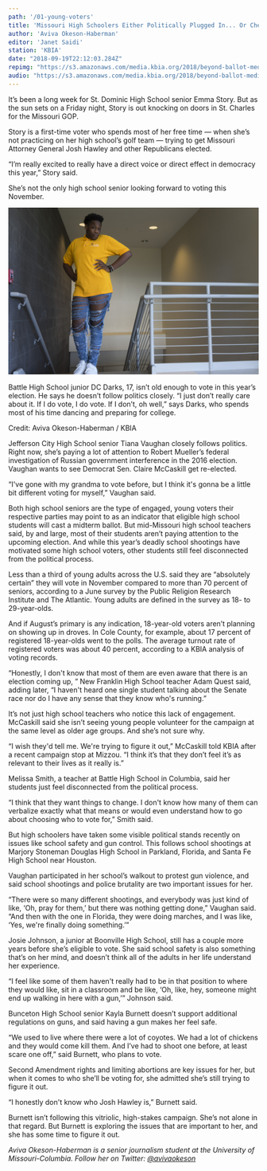 ```yaml
---
path: '/01-young-voters'
title: 'Missouri High Schoolers Either Politically Plugged In... Or Checked Out'
author: 'Aviva Okeson-Haberman'
editor: 'Janet Saidi'
station: 'KBIA'
date: "2018-09-19T22:12:03.284Z"
repimg: "https://s3.amazonaws.com/media.kbia.org/2018/beyond-ballot-media/some-kid-sm.jpg"
audio: "https://s3.amazonaws.com/media.kbia.org/2018/beyond-ballot-media/092418_HighSchools_FEATURE.mp3"
---
```


It’s been a long week for St. Dominic High School senior Emma Story. But as the sun sets on a Friday night, Story is out knocking on doors in St. Charles for the Missouri GOP.

Story is a first-time voter who spends most of her free time — when she’s not practicing on her high school’s golf team — trying to get Missouri Attorney General Josh Hawley and other Republicans elected. 

“I’m really excited to really have a direct voice or direct effect in democracy this year,” Story said. 

She’s not the only high school senior looking forward to voting this November. 

![Battle High School junior DC Darks](./dc.jpg)
<div class="caption">

Battle High School junior DC Darks, 17, isn’t old enough to vote in this year’s election. He says he doesn’t follow politics closely. “I just don’t really care about it. If I do vote, I do vote. If I don’t, oh well,” says Darks, who spends most of his time dancing and preparing for college.

Credit: Aviva Okeson-Haberman / KBIA

</div>

Jefferson City High School senior Tiana Vaughan closely follows politics. Right now, she’s paying a lot of attention to Robert Mueller’s federal investigation of Russian government interference in the 2016 election. Vaughan wants to see Democrat Sen. Claire McCaskill get re-elected. 

“I've gone with my grandma to vote before, but I think it's gonna be a little bit different voting for myself,” Vaughan said. 

Both high school seniors are the type of engaged, young voters their respective parties may point to as an indicator that eligible high school students will cast a midterm ballot. But mid-Missouri high school teachers said, by and large, most of their students aren’t paying attention to the upcoming election. And while this year’s deadly school shootings have motivated some high school voters, other students still feel disconnected from the political process. 

Less than a third of young adults across the U.S. said they are “absolutely certain” they will vote in November compared to more than 70 percent of seniors, according to a June survey by the Public Religion Research Institute and The Atlantic. Young adults are defined in the survey as 18- to 29-year-olds. 

And if August’s primary is any indication, 18-year-old voters aren’t planning on showing up in droves. In Cole County, for example, about 17 percent of registered 18-year-olds went to the polls. The average turnout rate of registered voters was about 40 percent, according to a KBIA analysis of voting records. 

“Honestly, I don't know that most of them are even aware that there is an election coming up, ” New Franklin High School teacher Adam Quest said, adding later, “I haven't heard one single student talking about the Senate race nor do I have any sense that they know who's running.”

It’s not just high school teachers who notice this lack of engagement. McCaskill said she isn’t seeing young people volunteer for the campaign at the same level as older age groups. And she’s not sure why. 

“I wish they'd tell me. We're trying to figure it out,” McCaskill told KBIA after a recent campaign stop at Mizzou. “I think it’s that they don’t feel it’s as relevant to their lives as it really is.”

Melissa Smith, a teacher at Battle High School in Columbia, said her students just feel disconnected from the political process. 

“I think that they want things to change. I don't know how many of them can verbalize exactly what that means or would even understand how to go about choosing who to vote for,” Smith said. 

But high schoolers have taken some visible political stands recently on issues like school safety and gun control. This follows school shootings at Marjory Stoneman Douglas High School in Parkland, Florida, and Santa Fe High School near Houston. 

Vaughan participated in her school’s walkout to protest gun violence, and said school shootings and police brutality are two important issues for her.

“There were so many different shootings, and everybody was just kind of like, ‘Oh, pray for them,’ but there was nothing getting done,” Vaughan said. “And then with the one in Florida, they were doing marches, and I was like, ‘Yes, we're finally doing something.’”

Josie Johnson, a junior at Boonville High School, still has a couple more years before she’s eligible to vote. She said school safety is also something that’s on her mind, and doesn’t think all of the adults in her life understand her experience. 

“I feel like some of them haven't really had to be in that position to where they would like, sit in a classroom and be like, ‘Oh, like, hey, someone might end up walking in here with a gun,’” Johnson said. 

Bunceton High School senior Kayla Burnett doesn’t support additional regulations on guns, and said having a gun makes her feel safe. 

“We used to live where there were a lot of coyotes. We had a lot of chickens and they would come kill them. And I’ve had to shoot one before, at least scare one off,” said Burnett, who plans to vote. 

Second Amendment rights and limiting abortions are key issues for her, but when it comes to who she’ll be voting for, she admitted she’s still trying to figure it out. 

“I honestly don't know who Josh Hawley is,” Burnett said. 

Burnett isn’t following this vitriolic, high-stakes campaign. She’s not alone in that regard. But Burnett is exploring the issues that are important to her, and she has some time to figure it out. 

_Aviva Okeson-Haberman is a senior journalism student at the University of Missouri-Columbia. Follow her on Twitter: [@avivaokeson](https://twitter.com/avivaokeson)_